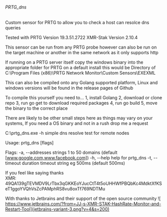 ###### PRTG_dns

Custom sensor for PRTG to allow you to check a host can resolce dns queries

Tested with PRTG Version 19.3.51.2722
XMR-Stak Version 2.10.4

This sensor can be run from any PRTG probe however can also be run on the target machine or another in the same 
network as it only supports http

If running on a PRTG server itself copy the windows binary into the appropriate folder for PRTG
on a default install this would be Directory of C:\Program Files (x86)\PRTG Network Monitor\Custom Sensors\EXEXML

This can also be compiled onto any Golang supported platform, Linux and windows versions will be found in 
the release pages of Github

To compile this yourself you need to...
    1, install Golang
    2, download or clone repo
    3, run go get to download required packages
    4, run go build
    5, move the binary to the correct place
    
There are likely to be other small steps here as things may vary on your systems, If you need a OS binary and 
not in a rush drop me a request    

C:\prtg_dns.exe -h
simple dns resolve test for remote nodes

Usage:
  prtg_dns [flags]

Flags:
  -a, --addresses strings   1 to 50 domains (default [www.google.com,www.facebook.com])
  -h, --help                help for prtg_dns
  -t, --timeout duration    timeout string eg 500ms (default 500ms)


If you feel like saying thanks    
        XMR: 49QA139gTEVMDV9LrTbx3qGKKEoYJucCtT4t5oUHHWfPBQbKc4MdktXfKSeT1ggoYVQhVsZcPAMphRS8vu8oxTf769NDTMu
	

With thanks to Jetbrains and their support of the open source community
![ https://www.jetbrains.com/?from=JJ-s-XMR-STAK-HashRate-Monitor-and-Restart-Tool](jetbrains-variant-3.png?v=4&s=200)
 
     

	
